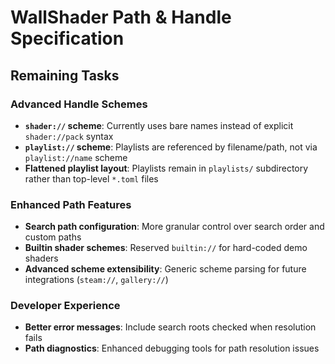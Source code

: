 # WallShader Path & Handle Specification

## Remaining Tasks

### Advanced Handle Schemes
- **`shader://` scheme**: Currently uses bare names instead of explicit `shader://pack` syntax
- **`playlist://` scheme**: Playlists are referenced by filename/path, not via `playlist://name` scheme
- **Flattened playlist layout**: Playlists remain in `playlists/` subdirectory rather than top-level `*.toml` files

### Enhanced Path Features
- **Search path configuration**: More granular control over search order and custom paths
- **Builtin shader schemes**: Reserved `builtin://` for hard-coded demo shaders
- **Advanced scheme extensibility**: Generic scheme parsing for future integrations (`steam://`, `gallery://`)

### Developer Experience
- **Better error messages**: Include search roots checked when resolution fails
- **Path diagnostics**: Enhanced debugging tools for path resolution issues